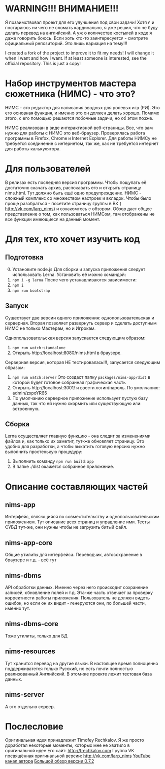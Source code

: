 # WARNING!!! ВНИМАНИЕ!!!

Я позаимствовал проект для его улучшения под свои задачи! 
Хотя я и постараюсь ни чего не сломать кардинально, я уже решил, что не буду делать перевод на английский. А уж о количестве костылей в коде я даже говорить боюсь. Если хоть кто-то заинтересуется - смотрите официальный репозиторий. Это лишь вариация на тему!!!

I created a fork of the project to improve it to fit my needs!
I will change it when I want and how I want. If at least someone is interested, see the official repository. This is just a copy!

# Набор инструментов мастера сюжетника (НИМС) - что это?

НИМС - это редактор для написания вводных для ролевых игр (РИ). Это его основная функция, и именно это он должен делать хорошо. Помимо этого, с его помощью решаются побочные задачи, но об этом позже.

НИМС реализован в виде интерактивной веб-страницы. Все, что вам нужно для работы с НИМС это веб-браузер. Проверялась работа программы в Firefox, Chrome и Internet Explorer. Для работы НИМСу не требуется соединение с интернетом, так же, как не требуется интернет для работы калькулятора.

# Для пользователей

В релизах есть последняя версия программы. Чтобы пощупать её достаточно скачать архив, распокавать его и открыть страницу nims.html.
Тут должно быть ещё одно предупреждение. НИМС - сложный комплекс со множеством настроек и вкладок. Чтобы было проще разобраться - посетите страницу группы в ВК ( http://vk.com/larp_nims) и ознакомтесь с обзором.
Обзор даст общее представление о том, как пользоваться НИМСом, там отображены не все функции имеющиеся на данный момент.

# Для тех, кто хочет изучить код
## Подготовка

0. Установите node.js
Для сборки и запуска приложения следует использовать Lerna. Установить её можно командой: 
1. `npm i -g lerna` 
После чего устанавливаются зависимости:
2. `npm i` 
3. `npm run bootstrap` 

## Запуск
Существует две версии одного приложения: однопользовательская и серверная. Вторая позволяет развернуть сервер и сделать доступным НИМС не только Мастерам, но и Игрокам.

Однопользовательская версия запускается следующим образом:
1. `npm run watch:standalone`
2. Открыть http://localhost:8080/nims.html в браузере.

Серверная версия, которая НЕ тестировалась!!!, запусается следующим образом:
1. `npm run watch:server`
Это создаст папку `packages/nims-app/dist` в которой будет готовое собранная графическая часть
2. Открыть http://localhost:3001/ и ввести логин/пароль. По умолчанию: admin/zxpoYR65
3. По умолчанию серверное приложение использует пустую базу данных, так что ей нужно скормить или существующую или встроенную.

## Сборка

Lerna осуществляет главную функцию - она следит за изменениями файлов и, как только их заметит, тут-же обновляет страницу. Это удобно для разработки, а чтобы выкатить готовую версию нужно выполнить простенькую процедуру:
1. Выполнить команду `npm run build:app`
2. В папке ./dist окажется собранное приложение.

# Описание составляющих частей

## nims-app
Интерфейс, являющийся по совместительству и однопользовательским приложением. Тут описание всех страниц и управление ими.
Тесты СУБД тут-же, они нужны чтобы не загрузить битый файл.

## nims-app-core

Общие утилиты для интерфейса. Переводчик, автосохранение в браузере и т.д. - всё тут

## nims-dbms

API обработки данных. Именно через него происходит сохранение записей, обновление полей и т.д. Эта-же часть отвечает за проверку корректности работы приложения. Пользователь не должен видеть ошибок, но если он их видит - генеруются они, по большей части, именно тут.

## nims-dbms-core

Тоже утилиты, только для БД

## nims-resources

Тут хранится перевод на другие языки. В настоящее время полноценно поддерживатется только Русский, но есть почти полностью реализованный Английский.
В этом-же проекте лежит тестовая база данных.

## nims-server

А это отдельно сервер.

# Послесловие

Оригинальная идея принадлежит Timofey Rechkalov. Я же просто доработал некоторые моменты, которых мне не хватило в оригинальной идее
Его сайт: http://trechkalov.com
Группа VK посвящённая оригинальной версии: http://vk.com/larp_nims
[YouTube канал автора](https://www.youtube.com/channel/UC8RDnWbZRcrIDVRYg-b0A1Q)
[Большой обзор версии 0.7.2](https://vk.com/video3305695_456239337)